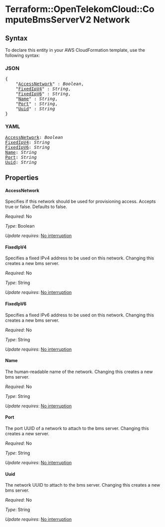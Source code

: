 # Terraform::OpenTelekomCloud::ComputeBmsServerV2 Network

## Syntax

To declare this entity in your AWS CloudFormation template, use the following syntax:

### JSON

<pre>
{
    "<a href="#accessnetwork" title="AccessNetwork">AccessNetwork</a>" : <i>Boolean</i>,
    "<a href="#fixedipv4" title="FixedIpV4">FixedIpV4</a>" : <i>String</i>,
    "<a href="#fixedipv6" title="FixedIpV6">FixedIpV6</a>" : <i>String</i>,
    "<a href="#name" title="Name">Name</a>" : <i>String</i>,
    "<a href="#port" title="Port">Port</a>" : <i>String</i>,
    "<a href="#uuid" title="Uuid">Uuid</a>" : <i>String</i>
}
</pre>

### YAML

<pre>
<a href="#accessnetwork" title="AccessNetwork">AccessNetwork</a>: <i>Boolean</i>
<a href="#fixedipv4" title="FixedIpV4">FixedIpV4</a>: <i>String</i>
<a href="#fixedipv6" title="FixedIpV6">FixedIpV6</a>: <i>String</i>
<a href="#name" title="Name">Name</a>: <i>String</i>
<a href="#port" title="Port">Port</a>: <i>String</i>
<a href="#uuid" title="Uuid">Uuid</a>: <i>String</i>
</pre>

## Properties

#### AccessNetwork

Specifies if this network should be used for
provisioning access. Accepts true or false. Defaults to false.

_Required_: No

_Type_: Boolean

_Update requires_: [No interruption](https://docs.aws.amazon.com/AWSCloudFormation/latest/UserGuide/using-cfn-updating-stacks-update-behaviors.html#update-no-interrupt)

#### FixedIpV4

Specifies a fixed IPv4 address to be used on this
network. Changing this creates a new bms server.

_Required_: No

_Type_: String

_Update requires_: [No interruption](https://docs.aws.amazon.com/AWSCloudFormation/latest/UserGuide/using-cfn-updating-stacks-update-behaviors.html#update-no-interrupt)

#### FixedIpV6

Specifies a fixed IPv6 address to be used on this
network. Changing this creates a new bms server.

_Required_: No

_Type_: String

_Update requires_: [No interruption](https://docs.aws.amazon.com/AWSCloudFormation/latest/UserGuide/using-cfn-updating-stacks-update-behaviors.html#update-no-interrupt)

#### Name

The human-readable
name of the network. Changing this creates a new bms server.

_Required_: No

_Type_: String

_Update requires_: [No interruption](https://docs.aws.amazon.com/AWSCloudFormation/latest/UserGuide/using-cfn-updating-stacks-update-behaviors.html#update-no-interrupt)

#### Port

The port UUID of a
network to attach to the bms server. Changing this creates a new server.

_Required_: No

_Type_: String

_Update requires_: [No interruption](https://docs.aws.amazon.com/AWSCloudFormation/latest/UserGuide/using-cfn-updating-stacks-update-behaviors.html#update-no-interrupt)

#### Uuid

The network UUID to
attach to the bms server. Changing this creates a new bms server.

_Required_: No

_Type_: String

_Update requires_: [No interruption](https://docs.aws.amazon.com/AWSCloudFormation/latest/UserGuide/using-cfn-updating-stacks-update-behaviors.html#update-no-interrupt)

